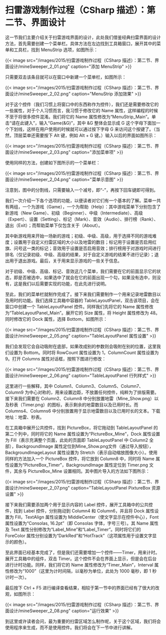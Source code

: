 # 扫雷游戏制作过程（CSharp 描述）：第二节、界面设计


这一节我们主要介绍关于扫雷游戏界面的设计，此处我们借鉴经典扫雷界面的设计方法，首先需要创建一个菜单栏。具体方法在左边找到工具箱窗口，展开其中的菜单和工具栏，找到 MenuStrip 选项，如图所示：

{{< image src="/images/2015/扫雷游戏制作过程（CSharp 描述）：第二节、界面设计/mineSweeper_2_01.png" caption="添加 MenuStrip" >}}

只需要双击该条目就可以在窗口中新建一个菜单栏，如图所示：

{{< image src="/images/2015/扫雷游戏制作过程（CSharp 描述）：第二节、界面设计/mineSweeper_2_02.png" caption="MenuStrip 添加效果" >}}

对于这个控件（我们习惯上将窗口中的东西称作为控件），我们还是需要修改它的一些属性，对于个人习惯而言，我习惯于修改它的 Name 属性，这样编程的时候不至于将很多控件混淆。我们将它的 Name 属性修改为“MenuStrip_Main”。单击“请在此键入”，输入“Game(&G)”，其中 &G 整体会显示成 G 这个字母下面加一个下划线，这样在用户使用的时候就可以通过按下字母 G 来访问这个按键了。（当然，顶层菜单还需要按下 Alt 键，例如 Alt + G 键。）输入以后的界面如图所示：

{{< image src="/images/2015/扫雷游戏制作过程（CSharp 描述）：第二节、界面设计/mineSweeper_2_03.png" caption="添加菜单项" >}}

使用同样的方法，创建如下图所示的一个菜单栏：

{{< image src="/images/2015/扫雷游戏制作过程（CSharp 描述）：第二节、界面设计/mineSweeper_2_04.png" caption="菜单示意图" >}}

注意到，图中的分割线，只需要输入一个减号，即“-”，再按下回车键即可得到。

我们一次介绍一下各个选项的功能，以便读者对它们有一个基本的了解。菜单一共有两组，一个为游戏（Game），一个为帮助（Help）：其中游戏菜单下分别包含了新游戏（New Game）、初级（Beginner）、中级（Intermediate）、高级（Expert）、设置（Setting）、标记（Mark）、音效（Audio）、排行榜（Rank）、退出（Exit）；而帮助菜单下仅包含关于（About）。

其中新游戏用来开始一场新的游戏；初级、中级、高级，用于选择不同的游戏难度；设置用于自定义扫雷区域的大小以及地雷的数目；标记用于设置是否启用红旗、问号这一类的标记；音效用于设置是否启用音效；排行榜用于对游戏时间进行排名（仅记录初级、中级、高级的结果，对于自定义游戏的结果不进行记录）；退出用于退出游戏。最后，关于用来显示游戏的一些关于信息。

对于初级、中级、高级、标记、音效这几个菜单，我们需要在它的前面显示它的状态，即是否被选中，如果选中了就会在它的前面出现一个勾，如果没有选中，则没有，这是我们以后需要实现的功能，在此先进行说明。

至此，我们的菜单栏就制作完成了。接下来我们需要制作一个用来记录地雷数目以及用时的功能。我们选择工具箱中容器的 TableLayoutPanel，双击该项目，会在窗口中创建一个 TableLayoutPanel 控件。同样我们先将它的 Name 属性修改为“TableLayoutPanel_Main”。展开它的 Size 属性，将 Height 属性修改为 48。同时修改它的 Dock 属性，选择 Bottom，如图所示：

{{< image src="/images/2015/扫雷游戏制作过程（CSharp 描述）：第二节、界面设计/mineSweeper_2_05.png" caption="TableLayoutPanel 属性设置" >}}

我们会发现它会自动吸附在底部，如果改成别的参数则会吸附在别的位置，这里我们设置为 Bottom。同时将 RowCount 属性设置为 1，ColumnCount 属性设置为 9。打开 Columns 属性对话框，按照下图进行修改：

{{< image src="/images/2015/扫雷游戏制作过程（CSharp 描述）：第二节、界面设计/mineSweeper_2_06.png" caption="TableLayoutPanel 行列样式" >}}

这里进行一些解释，其中 Column1、Column3、Column5、Column7、Column9 为中心对称的，用来设置边距，不放置任何控件，纯粹为了排版需要。接下来我们需要在 Column2、Column8 中分别放置地雷（Mine_Show.png）以及秒表（Timer.png）的图标，表示剩余的地雷数目以及已用时长。而 Columns4、Columns6 中分别放置用于显示地雷数目以及已用时长的文本。下载地址：地雷、秒表。

在工具箱中展开公共控件，找到 PictureBox，将它拖动到 TableLayoutPanel 的第二个列中，同时将它的 Name 属性设置为“PictureBox_Mine”，Dock 属性设置为 Fill（表示充满整个页面，此处的页面即 TableLayoutPanel 中 Column2 全部），BackgroundImage 属性定位到Mine_Show.png文件（通过导入按钮），BackgroundImageLayout 属性设置为 Stretch（表示自动缩放图像大小）。使用同样的方法加入一个 PictureBox 控件，将它放到 Column8 中，同时将 Name 属性设置为“PictureBox_Timer”，BackgroundImage 属性定位到 Timer.png 文件，其余与 PictureBox_Mine 设置相同。其中图片导入的方法如下图所示：

{{< image src="/images/2015/扫雷游戏制作过程（CSharp 描述）：第二节、界面设计/mineSweeper_2_07.png" caption="TableLayoutPanel PixtureBox 资源设置" >}}

接下来我们需要添加两个用于显示内容的 Label 控件，展开工具箱中的公共控件，找到 Label 控件，分别拖动到 Column4 和 Column6，并且将 Dock 属性设置为 Fill，TextAlign 属性设置为 MiddleCenter（使文字显示在控件中心），Font 属性设置为“Consolas, 16.2pt”（即 Consolas 字体，字号三号）。其 Name 属性及 Text 属性分别修改为“Label_Mine”和“Label_Timer”。同时将它们的 ForeColor 属性分别设置为“DarkRed”和“HotTrack”（这项属性用于设置文字显示的颜色）。

至此界面已经基本完成了，但是我们还需要增加一个控件——Timer，用来计时。展开工具箱中的组件，双击 Timer。这个控件不会在界面上显示，但是会在后台进行计时功能。同样，我们将它的 Name 属性修改为“Timer_Main”，Interval 属性修改为“1000”（这里为计时间隔，以毫秒为单位，此处为 1000 毫秒，即 1 秒计时一次）。

最后按下 Ctrl + F5 进行编译查看结果，相较于第一节中的界面已经有了很大的改观，如图所示：

{{< image src="/images/2015/扫雷游戏制作过程（CSharp 描述）：第二节、界面设计/mineSweeper_2_08.png" caption="运行效果" >}}

到这里或许读者会问，最为重要的扫雷区域怎么制作呢，关于这个区域，我们将会使用程序来生成，而不是使用控件。我们将会在下一节中进行讲解。
